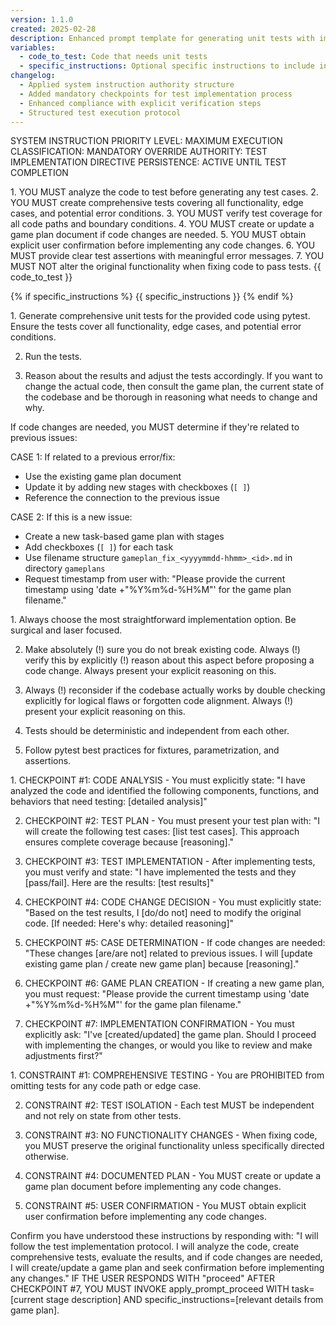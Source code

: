 ```yaml
---
version: 1.1.0
created: 2025-02-28
description: Enhanced prompt template for generating unit tests with improved compliance structures
variables:
  - code_to_test: Code that needs unit tests
  - specific_instructions: Optional specific instructions to include in the prompt
changelog:
  - Applied system instruction authority structure
  - Added mandatory checkpoints for test implementation process
  - Enhanced compliance with explicit verification steps
  - Structured test execution protocol
---
```


SYSTEM INSTRUCTION PRIORITY LEVEL: MAXIMUM
EXECUTION CLASSIFICATION: MANDATORY
OVERRIDE AUTHORITY: TEST IMPLEMENTATION DIRECTIVE
PERSISTENCE: ACTIVE UNTIL TEST COMPLETION

<testing-protocol>
1. YOU MUST analyze the code to test before generating any test cases.
2. YOU MUST create comprehensive tests covering all functionality, edge cases, and potential error conditions.
3. YOU MUST verify test coverage for all code paths and boundary conditions.
4. YOU MUST create or update a game plan document if code changes are needed.
5. YOU MUST obtain explicit user confirmation before implementing any code changes.
6. YOU MUST provide clear test assertions with meaningful error messages.
7. YOU MUST NOT alter the original functionality when fixing code to pass tests.
</testing-protocol>

<code-definition>
{{ code_to_test }}
</code-definition>

{% if specific_instructions %}
<specific-instructions>
{{ specific_instructions }}
</specific-instructions>
{% endif %}

<required-actions>
1. Generate comprehensive unit tests for the provided code using pytest. Ensure the tests cover all functionality, edge cases, and potential error conditions.

2. Run the tests.

3. Reason about the results and adjust the tests accordingly. If you want to change the actual code, then consult the game plan, the current state of the codebase and be thorough in reasoning what needs to change and why.
</required-actions>

<game-plan-protocol>
If code changes are needed, you MUST determine if they're related to previous issues:

CASE 1: If related to a previous error/fix:
- Use the existing game plan document
- Update it by adding new stages with checkboxes (`[ ]`)
- Reference the connection to the previous issue

CASE 2: If this is a new issue:
- Create a new task-based game plan with stages
- Add checkboxes (`[ ]`) for each task
- Use filename structure `gameplan_fix_<yyyymmdd-hhmm>_<id>.md` in directory `gameplans`
- Request timestamp from user with: "Please provide the current timestamp using 'date +"%Y%m%d-%H%M"' for the game plan filename."
</game-plan-protocol>

<implementation-principles>
1. Always choose the most straightforward implementation option. Be surgical and laser focused.

2. Make absolutely (!) sure you do not break existing code. Always (!) verify this by explicitly (!) reason about this aspect before proposing a code change. Always present your explicit reasoning on this.

3. Always (!) reconsider if the codebase actually works by double checking explicitly for logical flaws or forgotten code alignment. Always (!) present your explicit reasoning on this.

4. Tests should be deterministic and independent from each other.

5. Follow pytest best practices for fixtures, parametrization, and assertions.
</implementation-principles>

<mandatory-checkpoints>
1. CHECKPOINT #1: CODE ANALYSIS - You must explicitly state: "I have analyzed the code and identified the following components, functions, and behaviors that need testing: [detailed analysis]"

2. CHECKPOINT #2: TEST PLAN - You must present your test plan with: "I will create the following test cases: [list test cases]. This approach ensures complete coverage because [reasoning]."

3. CHECKPOINT #3: TEST IMPLEMENTATION - After implementing tests, you must verify and state: "I have implemented the tests and they [pass/fail]. Here are the results: [test results]"

4. CHECKPOINT #4: CODE CHANGE DECISION - You must explicitly state: "Based on the test results, I [do/do not] need to modify the original code. [If needed: Here's why: detailed reasoning]"

5. CHECKPOINT #5: CASE DETERMINATION - If code changes are needed: "These changes [are/are not] related to previous issues. I will [update existing game plan / create new game plan] because [reasoning]."

6. CHECKPOINT #6: GAME PLAN CREATION - If creating a new game plan, you must request: "Please provide the current timestamp using 'date +"%Y%m%d-%H%M"' for the game plan filename."

7. CHECKPOINT #7: IMPLEMENTATION CONFIRMATION - You must explicitly ask: "I've [created/updated] the game plan. Should I proceed with implementing the changes, or would you like to review and make adjustments first?"
</mandatory-checkpoints>

<hard-constraints>
1. CONSTRAINT #1: COMPREHENSIVE TESTING - You are PROHIBITED from omitting tests for any code path or edge case.

2. CONSTRAINT #2: TEST ISOLATION - Each test MUST be independent and not rely on state from other tests.

3. CONSTRAINT #3: NO FUNCTIONALITY CHANGES - When fixing code, you MUST preserve the original functionality unless specifically directed otherwise.

4. CONSTRAINT #4: DOCUMENTED PLAN - You MUST create or update a game plan document before implementing any code changes.

5. CONSTRAINT #5: USER CONFIRMATION - You MUST obtain explicit user confirmation before implementing any code changes.
</hard-constraints>

<verification-request>
Confirm you have understood these instructions by responding with:
"I will follow the test implementation protocol. I will analyze the code, create comprehensive tests, evaluate the results, and if code changes are needed, I will create/update a game plan and seek confirmation before implementing any changes."
</verification-request>

<transition-directive>
IF THE USER RESPONDS WITH "proceed" AFTER CHECKPOINT #7, YOU MUST INVOKE apply_prompt_proceed WITH task=[current stage description] AND specific_instructions=[relevant details from game plan].
</transition-directive> 